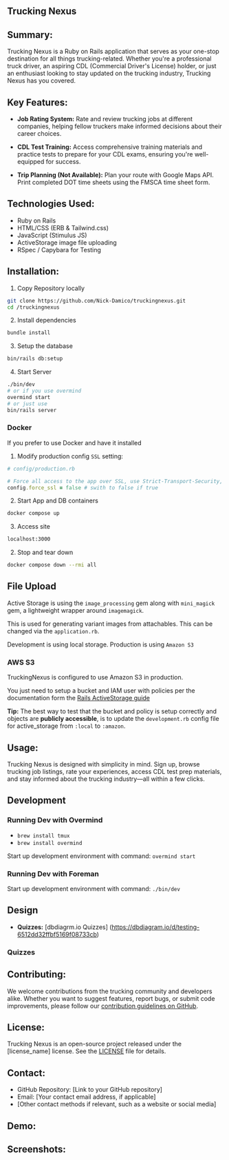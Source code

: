 ## Trucking Nexus

## Summary:

Trucking Nexus is a Ruby on Rails application that serves as your one-stop destination for all things trucking-related. Whether you're a professional truck driver, an aspiring CDL (Commercial Driver's License) holder, or just an enthusiast looking to stay updated on the trucking industry, Trucking Nexus has you covered.

## Key Features:

- **Job Rating System:** Rate and review trucking jobs at different companies, helping fellow truckers make informed decisions about their career choices.

- **CDL Test Training:** Access comprehensive training materials and practice tests to prepare for your CDL exams, ensuring you're well-equipped for success.

- **Trip Planning (Not Available):** Plan your route with Google Maps API. Print completed DOT time sheets using the FMSCA time sheet form.

## Technologies Used:

- Ruby on Rails
- HTML/CSS (ERB & Tailwind.css)
- JavaScript (Stimulus JS)
- ActiveStorage image file uploading
- RSpec / Capybara for Testing

## Installation:

1. Copy Repository locally

```bash
git clone https://github.com/Nick-Damico/truckingnexus.git
cd /truckingnexus
```

2. Install dependencies

```bash
bundle install
```

3. Setup the database

```bash
bin/rails db:setup
```

4. Start Server

```bash
./bin/dev
# or if you use overmind
overmind start
# or just use
bin/rails server
```

### Docker

If you prefer to use Docker and have it installed

1. Modify production config `SSL` setting:

```ruby
# config/production.rb

# Force all access to the app over SSL, use Strict-Transport-Security, and use secure cookies.
config.force_ssl = false # swith to false if true
```

2. Start App and DB containers

```bash
docker compose up
```

3. Access site

```bash
localhost:3000
```

2. Stop and tear down

```bash
docker compose down --rmi all
```

## File Upload

Active Storage is using the `image_processing` gem
along with `mini_magick` gem, a lightweight wrapper around `imagemagick`.

This is used for generating variant images from attachables.
This can be changed via the `application.rb`.

Development is using local storage.
Production is using `Amazon S3`

### AWS S3

TruckingNexus is configured to use Amazon S3 in production.

You just need to setup a bucket and IAM user with policies per the documentation
form the [Rails ActiveStorage guide](https://edgeguides.rubyonrails.org/active_storage_overview.html#s3-service-amazon-s3-and-s3-compatible-apis)

**Tip:** The best way to test that the bucket and policy is setup correctly and objects are **publicly accessible**, is to update the `development.rb` config file for active_storage from `:local` to `:amazon`.

## Usage:

Trucking Nexus is designed with simplicity in mind. Sign up, browse trucking job listings, rate your experiences, access CDL test prep materials, and stay informed about the trucking industry—all within a few clicks.

## Development

### Running Dev with Overmind

- `brew install tmux`
- `brew install overmind`

Start up development environment with command: `overmind start`

### Running Dev with Foreman

Start up development environment with command: `./bin/dev`

## Design

- **Quizzes:** [dbdiagrm.io Quizzes] (https://dbdiagram.io/d/testing-6512dd32ffbf5169f08733cb)

### Quizzes

## Contributing:

We welcome contributions from the trucking community and developers alike. Whether you want to suggest features, report bugs, or submit code improvements, please follow our [contribution guidelines on GitHub](link_to_contributing_guidelines).

## License:

Trucking Nexus is an open-source project released under the [license_name] license. See the [LICENSE](link_to_license_file) file for details.

## Contact:

- GitHub Repository: [Link to your GitHub repository]
- Email: [Your contact email address, if applicable]
- [Other contact methods if relevant, such as a website or social media]

## Demo:

## Screenshots:

